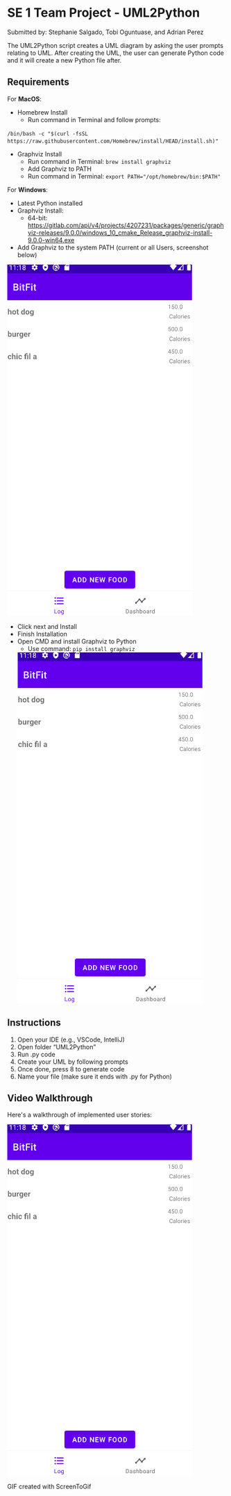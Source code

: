 # SE 1 Team Project - UML2Python

Submitted by: Stephanie Salgado, Tobi Oguntuase, and Adrian Perez

The UML2Python script creates a UML diagram by asking the user prompts relating to UML. After creating the UML, the user can generate Python code and it will create a new Python file after.

## Requirements

For **MacOS**:
- Homebrew Install
    - Run command in Terminal and follow prompts:
      
`/bin/bash -c "$(curl -fsSL https://raw.githubusercontent.com/Homebrew/install/HEAD/install.sh)"`
- Graphviz Install
    - Run command in Terminal:
    `brew install graphviz`
    - Add Graphviz to PATH
    - Run command in Terminal:
    `export PATH="/opt/homebrew/bin:$PATH"`

For **Windows**:
- Latest Python installed
- Graphviz Install:
    - 64-bit: https://gitlab.com/api/v4/projects/4207231/packages/generic/graphviz-releases/9.0.0/windows_10_cmake_Release_graphviz-install-9.0.0-win64.exe
- Add Graphviz to the system PATH (current or all Users, screenshot below)
<img src='https://github.com/adrianp336/BitFitPt1/blob/master/walkthrough.gif' width='' alt='Video Walkthrough' />

- Click next and Install
- Finish Installation
- Open CMD and install Graphviz to Python
    - Use command: `pip install graphviz`
    <img src='https://github.com/adrianp336/BitFitPt1/blob/master/walkthrough.gif' width='' alt='Video Walkthrough' />
    
## Instructions

1. Open your IDE (e.g., VSCode, IntelliJ)
2. Open folder “UML2Python”
3. Run .py code
4. Create your UML by following prompts
5. Once done, press 8 to generate code
6. Name your file (make sure it ends with .py for Python)




## Video Walkthrough

Here's a walkthrough of implemented user stories:

<img src='https://github.com/adrianp336/BitFitPt1/blob/master/walkthrough.gif' width='' alt='Video Walkthrough' />

<!-- Replace this with whatever GIF tool you used! -->
GIF created with ScreenToGif
<!-- Recommended tools:
[Kap](https://getkap.co/) for macOS
[ScreenToGif](https://www.screentogif.com/) for Windows
[peek](https://github.com/phw/peek) for Linux. -->

